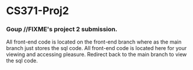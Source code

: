 # CS371-Proj2

### Goup //FIXME's project 2 submission.
All front-end code is located on the front-end branch where as the main branch just stores the sql code.
All front-end code is located here for your viewing and accessing pleasure. 
Redirect back to the main branch to view the sql code.
